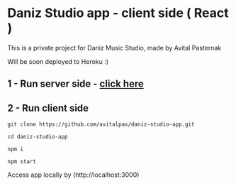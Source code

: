 # Daniz Studio app - client side ( React )
This is a private project for Daniz Music Studio, made by Avital Pasternak

Will be soon deployed to Heroku :) 

## 1 - Run server side - [click here](https://github.com/avitalpas/daniz-studio-app-server)
## 2 - Run client side
```
git clone https://github.com/avitalpas/daniz-studio-app.git
```
```
cd daniz-studio-app
```
```
npm i
```
```
npm start
```
Access app locally by (http://localhost:3000)
